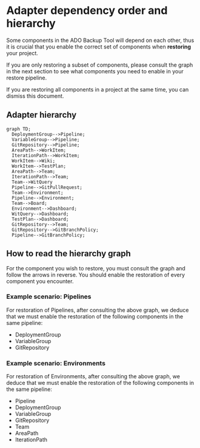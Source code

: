 # Adapter dependency order and hierarchy

Some components in the ADO Backup Tool will depend on each other, thus it is crucial that you enable the correct set of components when **restoring** your project.

If you are only restoring a subset of components, please consult the graph in the next section to see what components you need to enable in your restore pipeline.

If you are restoring all components in a project at the same time, you can dismiss this document.

## Adapter hierarchy

```mermaid
graph TD;
  DeploymentGroup-->Pipeline;
  VariableGroup-->Pipeline;
  GitRepository-->Pipeline;
  AreaPath-->WorkItem;
  IterationPath-->WorkItem;
  WorkItem-->Wiki;
  WorkItem-->TestPlan;
  AreaPath-->Team;
  IterationPath-->Team;
  Team-->WitQuery
  Pipeline-->GitPullRequest;
  Team-->Environment;
  Pipeline-->Environment;
  Team-->Board;
  Environment-->Dashboard;
  WitQuery-->Dashboard;
  TestPlan-->Dashboard;
  GitRepository-->Team;
  GitRepository-->GitBranchPolicy;
  Pipeline-->GitBranchPolicy;
```

## How to read the hierarchy graph

For the component you wish to restore, you must consult the graph and follow the arrows in reverse. You should enable the restoration of every component you encounter.

### Example scenario: Pipelines

For restoration of Pipelines, after consulting the above graph, we deduce that we must enable the restoration of the following components in the same pipeline:

- DeploymentGroup
- VariableGroup
- GitRepository

### Example scenario: Environments

For restoration of Environments, after consulting the above graph, we deduce that we must enable the restoration of the following components in the same pipeline:

- Pipeline
- DeploymentGroup
- VariableGroup
- GitRepository
- Team
- AreaPath
- IterationPath
